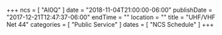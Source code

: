 +++
ncs = [ "AI0Q" ]
date = "2018-11-04T21:00:00-06:00"
publishDate = "2017-12-21T12:47:37-06:00"
endTime = ""
location = ""
title = "UHF/VHF Net 44"
categories = [ "Public Service" ]
dates = [ "NCS Schedule" ]
+++
